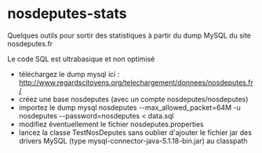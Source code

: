 nosdeputes-stats
================

Quelques outils pour sortir des statistiques à partir du dump MySQL du site nosdeputes.fr

Le code SQL est ultrabasique et non optimisé

- téléchargez le dump mysql ici : http://www.regardscitoyens.org/telechargement/donnees/nosdeputes.fr/
- créez une base nosdeputes (avec un compte nosdeputes/nosdeputes)
- importez le dump
mysql nosdeputes --max_allowed_packet=64M -u nosdeputes --password=nosdeputes < data.sql
- modifiez éventuellement le fichier nosdeputes.properties
- lancez la classe TestNosDeputes sans oublier d'ajouter le fichier jar des drivers MySQL (type mysql-connector-java-5.1.18-bin.jar) au classpath


